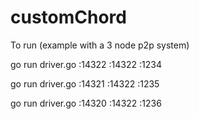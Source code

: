 # customChord

To run (example with a 3 node p2p system)

go run driver.go :14322 :14322 :1234

go run driver.go :14321 :14322 :1235


go run driver.go :14320 :14322 :1236

